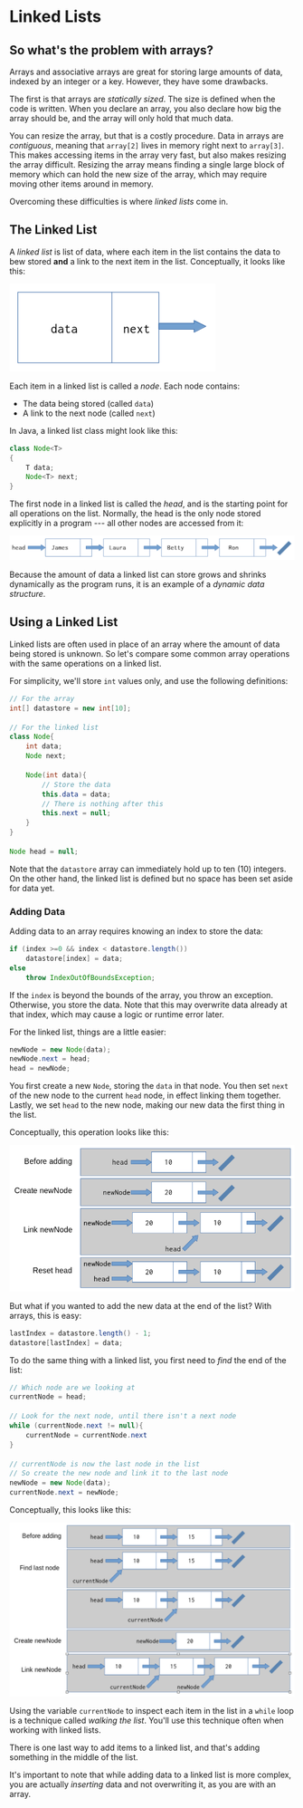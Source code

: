 # Linked Lists

## So what's the problem with arrays?

Arrays and associative arrays are great for storing large amounts of data, indexed by an integer or a key. However, they have some drawbacks.

The first is that arrays are _statically sized_. The size is defined when the code is written. When you declare an array, you also declare how big the array should be, and the array will only hold that much data.

You can resize the array, but that is a costly procedure. Data in arrays are _contiguous_, meaning that `array[2]` lives in memory right next to `array[3]`. This makes accessing items in the array very fast, but also makes resizing the array difficult. Resizing the array means finding a single large block of memory which can hold the new size of the array, which may require moving other items around in memory.

Overcoming these difficulties is where _linked lists_ come in.

## The Linked List

A _linked list_ is list of data, where each item in the list contains the data to bew stored **and** a link to the next item in the list. Conceptually, it looks like this:

![A node in a linked list](linked_list_node.png)

Each item in a linked list is called a _node_. Each node contains:

- The data being stored (called `data`)
- A link to the next node (called `next`)

In Java, a linked list class might look like this:

```java
class Node<T>
{
    T data;
    Node<T> next;
}
```

The first node in a linked list is called the _head_, and is the starting point for all operations on the list. Normally, the head is the only node stored explicitly in a program --- all other nodes are accessed from it:

![An example of a linked list](sample_linked_list.png)

Because the amount of data a linked list can store grows and shrinks dynamically as the program runs, it is an example of a _dynamic data structure_.

## Using a Linked List

Linked lists are often used in place of an array where the amount of data being stored is unknown. So let's compare some common array operations with the same operations on a linked list.

For simplicity, we'll store `int` values only, and use the following definitions:

```java
// For the array
int[] datastore = new int[10];

// For the linked list
class Node{
    int data;
    Node next;

    Node(int data){
        // Store the data
        this.data = data;
        // There is nothing after this
        this.next = null;
    }
}

Node head = null;
```

Note that the `datastore` array can immediately hold up to ten (10) integers. On the other hand, the linked list is defined but no space has been set aside for data yet.

### Adding Data

Adding data to an array requires knowing an index to store the data:

```java
if (index >=0 && index < datastore.length())
    datastore[index] = data;
else
    throw IndexOutOfBoundsException;
```

If the `index` is beyond the bounds of the array, you throw an exception. Otherwise, you store the data. Note that this may overwrite data already at that index, which may cause a logic or runtime error later.

For the linked list, things are a little easier:

```java
newNode = new Node(data);
newNode.next = head;
head = newNode;
```

You first create a new `Node`, storing the `data` in that node. You then set `next` of the new node to the current `head` node, in effect linking them together. Lastly, we set `head` to the new node, making our new data the first thing in the list.

Conceptually, this operation looks like this:

![Adding data to the head of a list](adding_data.png)

But what if you wanted to add the new data at the end of the list? With arrays, this is easy:

```java
lastIndex = datastore.length() - 1;
datastore[lastIndex] = data;
```

To do the same thing with a linked list, you first need to _find_ the end of the list:

```java
// Which node are we looking at
currentNode = head;

// Look for the next node, until there isn't a next node
while (currentNode.next != null){
    currentNode = currentNode.next
}

// currentNode is now the last node in the list
// So create the new node and link it to the last node
newNode = new Node(data);
currentNode.next = newNode;
```

Conceptually, this looks like this:

![Adding data to the tail of a list](adding_data_tail.png)

Using the variable `currentNode` to inspect each item in the list in a `while` loop is a technique called _walking the list_. You'll use this technique often when working with linked lists.

There is one last way to add items to a linked list, and that's adding something in the middle of the list.

It's important to note that while adding data to a linked list is more complex, you are actually _inserting_ data and not overwriting it, as you are with an array.

